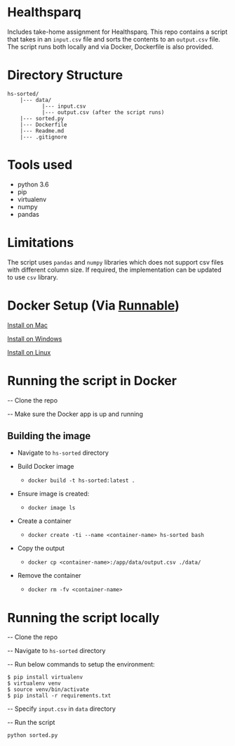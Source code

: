 # Healthsparq
Includes take-home assignment for Healthsparq. This repo contains a script that takes in an `input.csv` file and sorts the contents to an `output.csv` file.
The script runs both locally and via Docker, Dockerfile is also provided.

# Directory Structure

```
hs-sorted/
    |--- data/
           |--- input.csv
           |--- output.csv (after the script runs)
    |--- sorted.py
    |--- Dockerfile
    |--- Readme.md
    |--- .gitignore
```

# Tools used

* python 3.6
* pip
* virtualenv
* numpy
* pandas

# Limitations

The script uses `pandas` and `numpy` libraries which does not support csv files with different column size. If required, the implementation can be updated to use `csv` library.

# Docker Setup (Via [Runnable](https://runnable.com/docker/))

[Install on Mac](https://runnable.com/docker/install-docker-on-macos)

[Install on Windows](https://runnable.com/docker/install-docker-on-windows-10)

[Install on Linux](https://runnable.com/docker/install-docker-on-linux)

# Running the script in Docker

-- Clone the repo

-- Make sure the Docker app is up and running

## Building the image
* Navigate to `hs-sorted` directory 
* Build Docker image 
    * `docker build -t hs-sorted:latest .`
* Ensure image is created: 
    * `docker image ls`

* Create a container
    * `docker create -ti --name <container-name> hs-sorted bash`
* Copy the output
    * `docker cp <container-name>:/app/data/output.csv ./data/`
* Remove the container
    * `docker rm -fv <container-name>`

# Running the script locally 

-- Clone the repo

-- Navigate to `hs-sorted` directory

-- Run below commands to setup the environment:

```
$ pip install virtualenv
$ virtualenv venv
$ source venv/bin/activate
$ pip install -r requirements.txt
```
-- Specify `input.csv` in `data` directory

-- Run the script
    
    python sorted.py


